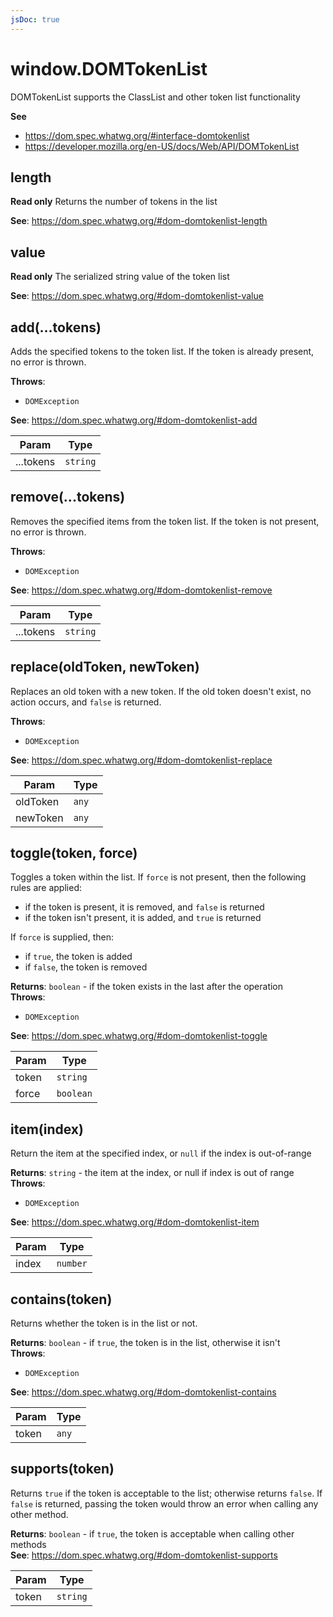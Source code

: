 ```yaml
---
jsDoc: true
---
```


<a name="domtokenlist" id="domtokenlist"></a>

# window.DOMTokenList
DOMTokenList supports the ClassList and other token list functionality

**See**

- https://dom.spec.whatwg.org/#interface-domtokenlist
- https://developer.mozilla.org/en-US/docs/Web/API/DOMTokenList



<JsDocParameters/>

<a name="domtokenlist-length" id="domtokenlist-length"></a>

## length
**Read only**
Returns the number of tokens in the list

**See**: https://dom.spec.whatwg.org/#dom-domtokenlist-length  


<a name="domtokenlist-value" id="domtokenlist-value"></a>

## value
**Read only**
The serialized string value of the token list

**See**: https://dom.spec.whatwg.org/#dom-domtokenlist-value  


<a name="domtokenlist-add" id="domtokenlist-add"></a>

## add(...tokens)
Adds the specified tokens to the token list. If the token is already present, no error is thrown.

**Throws**:

- `DOMException` 

**See**: https://dom.spec.whatwg.org/#dom-domtokenlist-add  

| Param | Type |
| --- | --- |
| ...tokens | `string` | 



<a name="domtokenlist-remove" id="domtokenlist-remove"></a>

## remove(...tokens)
Removes the specified items from the token list. If the token is not present, no error is thrown.

**Throws**:

- `DOMException` 

**See**: https://dom.spec.whatwg.org/#dom-domtokenlist-remove  

| Param | Type |
| --- | --- |
| ...tokens | `string` | 



<a name="domtokenlist-replace" id="domtokenlist-replace"></a>

## replace(oldToken, newToken)
Replaces an old token with a new token. If the old token doesn't exist,
no action occurs, and `false` is returned.

**Throws**:

- `DOMException` 

**See**: https://dom.spec.whatwg.org/#dom-domtokenlist-replace  

| Param | Type |
| --- | --- |
| oldToken | `any` | 
| newToken | `any` | 



<a name="domtokenlist-toggle" id="domtokenlist-toggle"></a>

## toggle(token, force)
Toggles a token within the list. If `force` is not present, then the following
rules are applied:

* if the token is present, it is removed, and `false` is returned
* if the token isn't present, it is added, and `true` is returned

If `force` is supplied, then:

* if `true`, the token is added
* if `false`, the token is removed

**Returns**: `boolean` - if the token exists in the last after the operation  
**Throws**:

- `DOMException` 

**See**: https://dom.spec.whatwg.org/#dom-domtokenlist-toggle  

| Param | Type |
| --- | --- |
| token | `string` | 
| force | `boolean` | 



<a name="domtokenlist-item" id="domtokenlist-item"></a>

## item(index)
Return the item at the specified index, or `null` if the index is out-of-range

**Returns**: `string` - the item at the index, or null if index is out of range  
**Throws**:

- `DOMException` 

**See**: https://dom.spec.whatwg.org/#dom-domtokenlist-item  

| Param | Type |
| --- | --- |
| index | `number` | 



<a name="domtokenlist-contains" id="domtokenlist-contains"></a>

## contains(token)
Returns whether the token is in the list or not.

**Returns**: `boolean` - if `true`, the token is in the list, otherwise it isn't  
**Throws**:

- `DOMException` 

**See**: https://dom.spec.whatwg.org/#dom-domtokenlist-contains  

| Param | Type |
| --- | --- |
| token | `any` | 



<a name="domtokenlist-supports" id="domtokenlist-supports"></a>

## supports(token)
Returns `true` if the token is acceptable to the list; otherwise returns `false`.
If `false` is returned, passing the token would throw an error when calling
any other method.

**Returns**: `boolean` - if `true`, the token is acceptable when calling other methods  
**See**: https://dom.spec.whatwg.org/#dom-domtokenlist-supports  

| Param | Type |
| --- | --- |
| token | `string` | 


